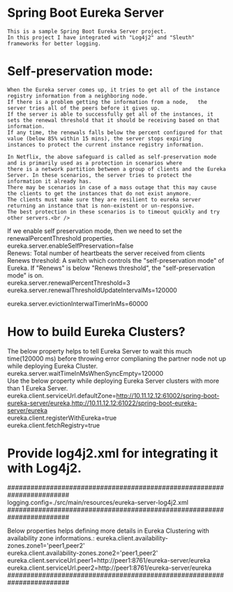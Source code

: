 # Spring Boot Eureka Server
    This is a sample Spring Boot Eureka Server project.
    In this project I have integrated with "Log4j2" and "Sleuth" frameworks for better logging.

# Self-preservation mode:<br />
    When the Eureka server comes up, it tries to get all of the instance registry information from a neighboring node.
    If there is a problem getting the information from a node,   the server tries all of the peers before it gives up.
    If the server is able to successfully get all of the instances, it sets the renewal threshold that it should be receiving based on that information.
    If any time, the renewals falls below the percent configured for that value (below 85% within 15 mins), the server stops expiring
    instances to protect the current instance registry information.
    
    In Netflix, the above safeguard is called as self-preservation mode and is primarily used as a protection in scenarios where 
    there is a network partition between a group of clients and the Eureka Server. In these scenarios, the server tries to protect the information it already has. 
    There may be scenarios in case of a mass outage that this may cause the clients to get the instances that do not exist anymore.
    The clients must make sure they are resilient to eureka server returning an instance that is non-existent or un-responsive.
    The best protection in these scenarios is to timeout quickly and try other servers.<br />

If we enable self preservation mode, then we need to set the renewalPercentThreshold properties.<br />
    eureka.server.enableSelfPreservation=false<br />
Renews: Total number of heartbeats the server received from clients<br />
Renews threshold: A switch which controls the "self-preservation mode" of Eureka. If "Renews" is below "Renews threshold", the "self-preservation mode" is on.<br />
    eureka.server.renewalPercentThreshold=3<br />
    eureka.server.renewalThresholdUpdateIntervalMs=120000<br />

eureka.server.evictionInterwalTimerInMs=60000<br />

# How to build Eureka Clusters?<br />
The below property helps to tell Eureka Server to wait this much time(120000 ms) before throwing error complianing the partner node not up while deploying Eureka Cluster.
    eureka.server.waitTimeInMsWhenSyncEmpty=120000<br />
Use the below property while deploying Eureka Server clusters with more than 1 Eureka Server.<br />
    eureka.client.serviceUrl.defaultZone=http://10.11.12.12:61002/spring-boot-eureka-server/eureka,http://10.11.12.12:61022/spring-boot-eureka-server/eureka<br />
    eureka.client.registerWithEureka=true<br />
    eureka.client.fetchRegistry=true<br />

# Provide log4j2.xml for integrating it with Log4j2.
########################################################################<br />
logging.config=./src/main/resources/eureka-server-log4j2.xml<br />
########################################################################<br />

Below properties helps defining more details in Eureka Clustering with availability zone informations.:
    eureka.client.availability-zones.zone1='peer1,peer2'<br />
    eureka.client.availability-zones.zone2='peer1,peer2'<br />
    eureka.client.serviceUrl.peer1=http://peer1:8761/eureka-server/eureka<br />
    eureka.client.serviceUrl.peer2=http://peer1:8761/eureka-server/eureka<br />
########################################################################<br />
